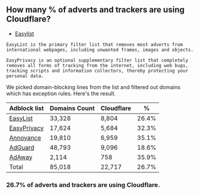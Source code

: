## How many % of adverts and trackers are using Cloudflare?


- [Easylist](https://web.archive.org/web/20210516110248/https://easylist.to/)
```
EasyList is the primary filter list that removes most adverts from international webpages, including unwanted frames, images and objects.

EasyPrivacy is an optional supplementary filter list that completely removes all forms of tracking from the internet, including web bugs, tracking scripts and information collectors, thereby protecting your personal data.
```


We picked domain-blocking lines from the list and filtered out domains which has exception rules.
Here's the result.


| Adblock list | Domains Count | Cloudflare | % |
| --- | --- | --- | --- |
| [EasyList](https://easylist.to/easylist/easylist.txt) | 33,328 | 8,804 | 26.4% |
| [EasyPrivacy](https://easylist.to/easylist/easyprivacy.txt) | 17,624 | 5,684 | 32.3% |
| [Annoyance](https://secure.fanboy.co.nz/fanboy-annoyance.txt) | 19,810 | 6,959 | 35.1% |
| [AdGuard](https://adguardteam.github.io/AdGuardSDNSFilter/Filters/filter.txt) | 48,793 | 9,096 | 18.6% |
| [AdAway](https://raw.githubusercontent.com/AdAway/adaway.github.io/master/hosts.txt) | 2,114 | 758 | 35.9% |
| Total | 85,018 | 22,717 | 26.7% |


### 26.7% of adverts and trackers are using Cloudflare.